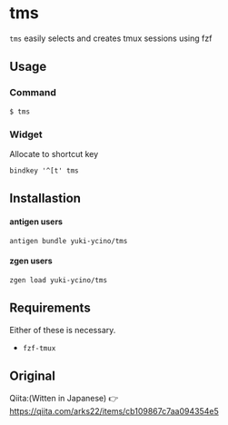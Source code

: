 # tms
`tms` easily selects and creates tmux sessions using fzf

## Usage

### Command

```
$ tms
```

### Widget

Allocate to shortcut key

```.zshrc
bindkey '^[t' tms
```

## Installastion

#### antigen users

```
antigen bundle yuki-ycino/tms
```

#### zgen users

```
zgen load yuki-ycino/tms
```

## Requirements
Either of these is necessary.

+ `fzf-tmux`

## Original
Qiita:(Witten in Japanese) 👉 https://qiita.com/arks22/items/cb109867c7aa094354e5
